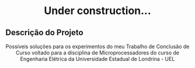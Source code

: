 <h1 align="center">Under construction...</h1>

## Descrição do Projeto
<p align="center">Possíveis soluções para os experimentos do meu Trabalho de Conclusão de Curso voltado para a disciplina de Microprocessadores do curso de Engenharia Elétrica da Universidade Estadual de Londrina - UEL</p>
